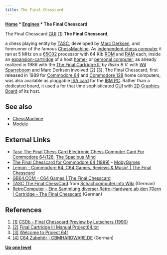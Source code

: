 ```yaml
---
title: The Final Chesscard
---
```

**[Home](Home "Home") \* [Engines](Engines "Engines") \* The Final Chesscard**



 [](http://csdb.dk/release/?id=36932) The Final Chesscard [GUI](GUI "GUI") <a id="cite-note-1" href="#cite-ref-1">[1]</a> 
**The Final Chesscard**,  

a chess playing entity by [TASC](TASC "TASC"), developed by [Marc Derksen](Marc_Derksen "Marc Derksen"), and forerunner of the famous [ChessMachine](ChessMachine "ChessMachine"). As [independent chess computer](Dedicated_Chess_Computers "Dedicated Chess Computers") it ran at 5 MHz on a [65C02](6502 "6502") processor with 64 Kib [ROM](Memory#ROM "Memory") and [RAM](Memory#RAM "Memory") each, inside an [expansion-cartridge](https://en.wikipedia.org/wiki/ROM_cartridge) of a host [home-](https://en.wikipedia.org/wiki/Home_computer) or [personal computer](https://en.wikipedia.org/wiki/Personal_computer), as already realized in 1986 with the [The Final Cartridge III](https://en.wikipedia.org/wiki/The_Final_Cartridge_III) by *Riska B.V.* with [Wil Sparreboom](Wil_Sparreboom "Wil Sparreboom") and Marc Derksen involved <a id="cite-note-2" href="#cite-ref-2">[2]</a> <a id="cite-note-3" href="#cite-ref-3">[3]</a>. The Final Chesscard, first released in 1989 for [Commodore 64](Commodore_64 "Commodore 64") and [Commodore 128](Commodore_128 "Commodore 128") home computers, was also available as pluggable [ISA card](https://en.wikipedia.org/wiki/Industry_Standard_Architecture) for the [IBM PC](IBM_PC "IBM PC"). Rather than a dedicated board, it used a for that time sophisticated [GUI](GUI "GUI") with [2D Graphics Board](2D_Graphics_Board "2D Graphics Board") of its host. 



## See also


* [ChessMachine](ChessMachine "ChessMachine")
* [Module](Module "Module")


## External Links


* [Tasc The Final Chess Card Electronic Chess Computer Card For Commodore 64/128](http://www.spacious-mind.com/html/the_final_chess_card_for_commo.html), [The Spacious Mind](The_Spacious_Mind "The Spacious Mind")
* [The Final Chesscard for Commodore 64 (1989)](http://www.mobygames.com/game/final-chesscard) - [MobyGames](https://en.wikipedia.org/wiki/MobyGames)
* [Lemon - Commodore 64, C64 Games, Reviews & Music! | The Final Chesscard](http://www.lemon64.com/?mainurl=http%3A//www.lemon64.com/games/details.php%3FID%3D3805)
* [GB64.COM - C64 Games | The Final Chesscard](http://www.gb64.com/game.php?id=2731)
* [TASC The Final ChessCard](https://www.schach-computer.info/wiki/index.php?title=Tasc_The_Final_ChessCard) from [Schachcomputer.info Wiki](http://www.schach-computer.info/wiki/index.php/Hauptseite_En) (German)
* [RetroComputer - Eine Sammlung diverser Retro-Hardware ab den 70ern | Cartridge - The Final Chesscard](http://retrocomputer.umbrellanet.info/index.php?inhalt=details&marke=Commodore&id=50) (German)


## References


1. <a id="cite-ref-1" href="#cite-note-1">[1]</a> [CSDb - Final Chesscard Preview by Lutschers (1990)](http://csdb.dk/release/?id=36932)
2. <a id="cite-ref-2" href="#cite-note-2">[2]</a> [Final Cartridge III Manual Project64.txt](http://ar.c64.org/wiki/Final_Cartridge_III_Manual_Project64.txt)
3. <a id="cite-ref-3" href="#cite-note-3">[3]</a> [Welcome to Project 64!](http://project64.ath.cx/hw/fc310.txt)
4. <a id="cite-ref-4" href="#cite-note-4">[4]</a> [C64 Zubehör | CBMHARDWARE.DE](http://www.cbmhardware.de/misc/c64parts.php) (German)

**[Up one level](Engines "Engines")**







 
